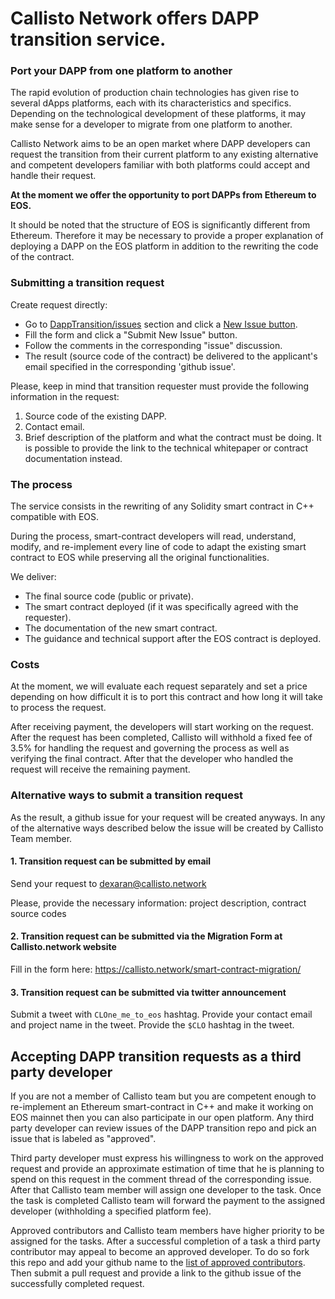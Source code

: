 # Callisto Network offers DAPP transition service.

### Port your DAPP from one platform to another 

The rapid evolution of production chain technologies has given rise to several dApps platforms, each with its characteristics and specifics. Depending on the technological development of these platforms, it may make sense for a developer to migrate from one platform to another.

Callisto Network aims to be an open market where DAPP developers can request the transition from their current platform to any existing alternative and competent developers familiar with both platforms could accept and handle their request.

**At the moment we offer the opportunity to port DAPPs from Ethereum to EOS.**

It should be noted that the structure of EOS is significantly different from Ethereum. Therefore it may be necessary to provide a proper explanation of deploying a DAPP on the EOS platform in addition to the rewriting the code of the contract.

### Submitting a transition request

Create request directly:

- Go to [DappTransition/issues](https://github.com/EthereumCommonwealth/DappTransition/issues) section and click a [New Issue button](https://github.com/EthereumCommonwealth/DappTransition/issues/new).
- Fill the form and click a "Submit New Issue" button.
- Follow the comments in the corresponding "issue" discussion.
- The result (source code of the contract) be delivered to the applicant's email specified in the corresponding 'github issue'.

Please, keep in mind that transition requester must provide the following information in the request:

1. Source code of the existing DAPP.
2. Contact email.
3. Brief description of the platform and what the contract must be doing. It is possible to provide the link to the technical whitepaper or contract documentation instead.

### The process

The service consists in the rewriting of any Solidity smart contract in C++ compatible with EOS.

During the process, smart-contract developers will read, understand, modify, and re-implement every line of code to adapt the existing smart contract to EOS while preserving all the original functionalities.

We deliver:

- The final source code (public or private).
- The smart contract deployed (if it was specifically agreed with the requester).
- The documentation of the new smart contract.
- The guidance and technical support after the EOS contract is deployed.

### Costs

At the moment, we will evaluate each request separately and set a price depending on how difficult it is to port this contract and how long it will take to process the request.

After receiving payment, the developers will start working on the request. After the request has been completed, Callisto will withhold a fixed fee of 3.5% for handling the request and governing the process as well as verifying the final contract. After that the developer who handled the request will receive the remaining payment.

### Alternative ways to submit a transition request

As the result, a github issue for your request will be created anyways. In any of the alternative ways described below the issue will be created by Callisto Team member.

#### 1. Transition request can be submitted by email

Send your request to dexaran@callisto.network

Please, provide the necessary information: project description, contract source codes

#### 2. Transition request can be submitted via the Migration Form at Callisto.network website

Fill in the form here: https://callisto.network/smart-contract-migration/

#### 3. Transition request can be submitted via twitter announcement

Submit a tweet with `CLOne_me_to_eos` hashtag. Provide your contact email and project name in the tweet. Provide the `$CLO` hashtag in the tweet.

## Accepting DAPP transition requests as a third party developer

If you are not a member of Callisto team but you are competent enough to re-implement an Ethereum smart-contract in C++ and make it working on EOS mainnet then you can also participate in our open platform. Any third party developer can review issues of the DAPP transition repo and pick an issue that is labeled as "approved".

Third party developer must express his willingness to work on the approved request and provide an approximate estimation of time that he is planning to spend on this request in the comment thread of the corresponding issue. After that Callisto team member will assign one developer to the task. Once the task is completed Callisto team will forward the payment to the assigned developer (withholding a specified platform fee).

Approved contributors and Callisto team members have higher priority to be assigned for the tasks. After a successful completion of a task a third party contributor may appeal to become an approved developer. To do so fork this repo and add your github name to the [list of approved contributors](https://github.com/EthereumCommonwealth/DappTransition/blob/master/list_of_approved_contributors.md). Then submit a pull request and provide a link to the github issue of the successfully completed request.

